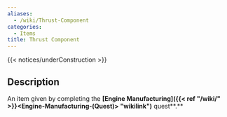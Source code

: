 ```yaml
---
aliases:
  - /wiki/Thrust-Component
categories:
  - Items
title: Thrust Component
---
```


{{< notices/underConstruction >}}

## Description

An item given by completing the **[Engine Manufacturing]({{< ref "/wiki/" >}}<Engine-Manufacturing-(Quest)> "wikilink")** quest**.**
